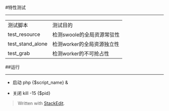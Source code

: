 #特性测试
***

<table>
	<tr>
		<td>测试脚本</td>
		<td>测试目的</td>
	</tr>
	<tr>
		<td>test_resource</td><td>检测swoole的全局资源常驻性</td>
	</tr>
	<tr>
		<td>test_stand_alone</td><td>检测worker的全局资源独立性</td>
	</tr>
	<tr>
		<td>test_grab</td><td>检测worker的不可抢占性</td>
	</tr>
</table>

##运行
***
- 启动
	php {$script_name} &

- 关闭
	kill -15 {$pid}


> Written with [StackEdit](https://stackedit.io/).
